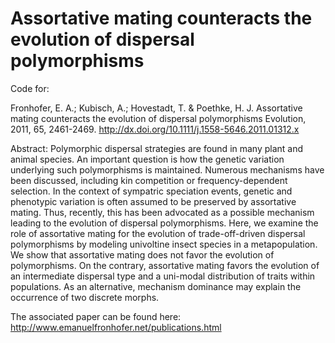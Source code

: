 # Assortative mating counteracts the evolution of dispersal polymorphisms

Code for:

Fronhofer, E. A.; Kubisch, A.; Hovestadt, T. & Poethke, H. J. Assortative mating counteracts the evolution of dispersal polymorphisms Evolution, 2011, 65, 2461-2469. http://dx.doi.org/10.1111/j.1558-5646.2011.01312.x

Abstract: Polymorphic dispersal strategies are found in many plant and animal species. An important question is how the genetic variation underlying such polymorphisms is maintained. Numerous mechanisms have been discussed, including kin competition or frequency-dependent selection. In the context of sympatric speciation events, genetic and phenotypic variation is often assumed to be preserved by assortative mating. Thus, recently, this has been advocated as a possible mechanism leading to the evolution of dispersal polymorphisms. Here, we examine the role of assortative mating for the evolution of trade-off-driven dispersal polymorphisms by modeling univoltine insect species in a metapopulation. We show that assortative mating does not favor the evolution of polymorphisms. On the contrary, assortative mating favors the evolution of an intermediate dispersal type and a uni-modal distribution of traits within populations. As an alternative, mechanism dominance may explain the occurrence of two discrete morphs.

The associated paper can be found here: http://www.emanuelfronhofer.net/publications.html
